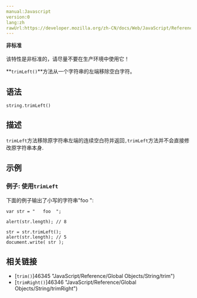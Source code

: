 ```yaml
---
manual:Javascript
version:0
lang:zh
rawUrl:https://developer.mozilla.org/zh-CN/docs/Web/JavaScript/Reference/Global_Objects/String/TrimLeft#
---
```






**非标准**<br></br>该特性是非标准的，请尽量不要在生产环境中使用它！




**`trimLeft()`**方法从一个字符串的左端移除空白字符。


## 语法<a name="Syntax"></a>

```
string.trimLeft()
```

## 描述<a name="Description"></a>


`trimLeft`方法移除原字符串左端的连续空白符并返回`,trimLeft`方法并不会直接修改原字符串本身.


## 示例<a name="Examples"></a>

### 例子: 使用`trimLeft`<a name="Example:_Using_toLowerCase"></a>


下面的例子输出了小写的字符串&quot;foo &quot;:


```
var str = "   foo  ";

alert(str.length); // 8

str = str.trimLeft();
alert(str.length); // 5
document.write( str ); 

```

## 相关链接<a name="See_also"></a>

* [`trim()`]46345 "JavaScript/Reference/Global Objects/String/trim")
* [`trimRight()`]46346 "JavaScript/Reference/Global Objects/String/trimRight")



